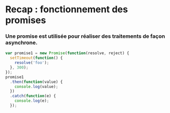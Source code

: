 <!-- .slide: class="with-code" -->

# Recap : fonctionnement des promises

### Une promise est utilisée pour réaliser des traitements de façon asynchrone.

```javascript
var promise1 = new Promise(function(resolve, reject) {
  setTimeout(function() {
    resolve('foo');
  }, 300);
});
promise1
  .then(function(value) {
    console.log(value);
  })
  .catch(function(e) {
    console.log(e);
  });
```

<!-- .element: class="big-code" -->
